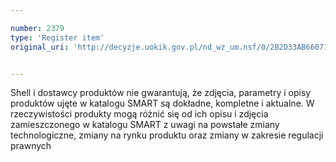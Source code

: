 ```yaml
---

number: 2379
type: 'Register item'
original_uri: 'http://decyzje.uokik.gov.pl/nd_wz_um.nsf/0/2B2D33AB6607159EC12578C3003A68DB?OpenDocument'


---
```


Shell i dostawcy produktów nie gwarantują, że zdjęcia, parametry i opisy produktów ujęte w katalogu SMART są dokładne, kompletne i aktualne. W rzeczywistości produkty mogą różnić się od ich opisu i zdjęcia zamieszczonego w katalogu SMART z uwagi na powstałe zmiany technologiczne, zmiany na rynku produktu oraz zmiany w zakresie regulacji prawnych
